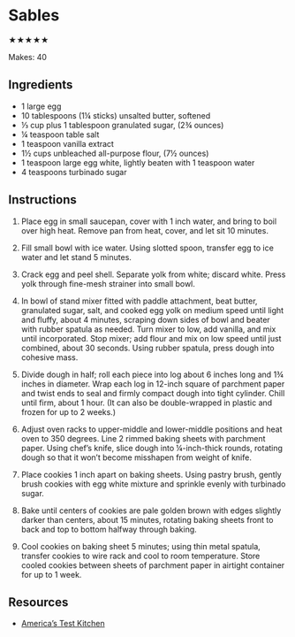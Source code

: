 # Sables

★★★★★

Makes: 40

## Ingredients

* 1 large egg
* 10 tablespoons (1¼ sticks) unsalted butter, softened
* ⅓ cup plus 1 tablespoon granulated sugar, (2¾ ounces)
* ¼ teaspoon table salt
* 1 teaspoon vanilla extract
* 1½ cups unbleached all-purpose flour, (7½ ounces)
* 1 teaspoon large egg white, lightly beaten with 1 teaspoon water
* 4 teaspoons turbinado sugar

## Instructions

1. Place egg in small saucepan, cover with 1 inch water, and bring to boil over high heat. Remove pan from heat, cover, and let sit 10 minutes.

2. Fill small bowl with ice water. Using slotted spoon, transfer egg to ice water and let stand 5 minutes.

3. Crack egg and peel shell. Separate yolk from white; discard white. Press yolk through fine-mesh strainer into small bowl.

4. In bowl of stand mixer fitted with paddle attachment, beat butter, granulated sugar, salt, and cooked egg yolk on medium speed until light and fluffy, about 4 minutes, scraping down sides of bowl and beater with rubber spatula as needed. Turn mixer to low, add vanilla, and mix until incorporated. Stop mixer; add flour and mix on low speed until just combined, about 30 seconds. Using rubber spatula, press dough into cohesive mass.

5. Divide dough in half; roll each piece into log about 6 inches long and 1¾ inches in diameter. Wrap each log in 12-inch square of parchment paper and twist ends to seal and firmly compact dough into tight cylinder. Chill until firm, about 1 hour. (It can also be double-wrapped in plastic and frozen for up to 2 weeks.)

6. Adjust oven racks to upper-middle and lower-middle positions and heat oven to 350 degrees. Line 2 rimmed baking sheets with parchment paper. Using chef’s knife, slice dough into ¼-inch-thick rounds, rotating dough so that it won’t become misshapen from weight of knife.

7. Place cookies 1 inch apart on baking sheets. Using pastry brush, gently brush cookies with egg white mixture and sprinkle evenly with turbinado sugar.

8. Bake until centers of cookies are pale golden brown with edges slightly darker than centers, about 15 minutes, rotating baking sheets front to back and top to bottom halfway through baking.

9. Cool cookies on baking sheet 5 minutes; using thin metal spatula, transfer cookies to wire rack and cool to room temperature. Store cooled cookies between sheets of parchment paper in airtight container for up to 1 week.

## Resources

* [America’s Test Kitchen](https://www.americastestkitchen.com/recipes/4503-french-butter-cookies-sables)
